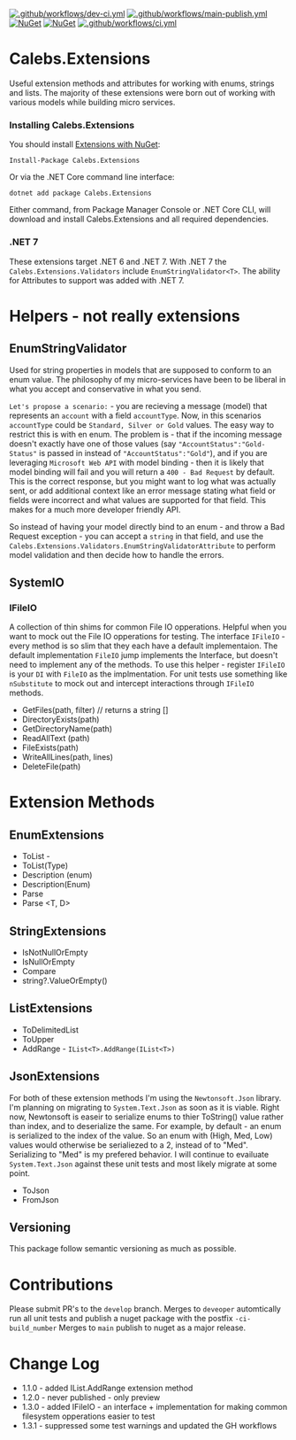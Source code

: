[![.github/workflows/dev-ci.yml](https://github.com/calebjenkins/Calebs.Extensions/actions/workflows/dev-ci.yml/badge.svg?branch=develop)](https://github.com/calebjenkins/Calebs.Extensions/actions/workflows/dev-ci.yml)
[![.github/workflows/main-publish.yml](https://github.com/calebjenkins/Calebs.Extensions/actions/workflows/main-publish.yml/badge.svg?branch=main)](https://github.com/calebjenkins/Calebs.Extensions/actions/workflows/main-publish.yml)
[![NuGet](https://img.shields.io/nuget/dt/calebs.extensions.svg)](https://www.nuget.org/packages/calebs.extensions) 
[![NuGet](https://img.shields.io/nuget/vpre/calebs.extensions.svg)](https://www.nuget.org/packages/calebs.extensions)
[![.github/workflows/ci.yml](https://github.com/calebjenkins/Calebs.Extensions/actions/workflows/ci.yml/badge.svg)](https://github.com/calebjenkins/Calebs.Extensions/actions/workflows/ci.yml)
# Calebs.Extensions
Useful extension methods and attributes for working with enums, strings and lists. The majority of these extensions were born out of working with various models while building micro services. 

### Installing Calebs.Extensions

You should install [Extensions with NuGet](https://www.nuget.org/packages/Calebs.Extensions):

    Install-Package Calebs.Extensions
    
Or via the .NET Core command line interface:

    dotnet add package Calebs.Extensions

Either command, from Package Manager Console or .NET Core CLI, will download and install Calebs.Extensions and all required dependencies.

### .NET 7
These extensions target .NET 6 and .NET 7. With .NET 7 the `Calebs.Extensions.Validators` include `EnumStringValidator<T>`. The ability for Attributes to support <T> was added with .NET 7. 

# Helpers - not really extensions

## EnumStringValidator
Used for string properties in models that are supposed to conform to an enum value. The philosophy of my micro-services have been to be liberal in what you accept and conservative in what you send.

`Let's propose a scenario:` - you are recieving a message (model) that represents an `account` with a field `accountType`. Now, in this scenarios `accountType` could be `Standard, Silver or Gold` values. The easy way to restrict this is with en enum. The problem is - that if the incoming message doesn't exactly have one of those values (say `"AccountStatus":"Gold-Status"` is passed in instead of `"AccountStatus":"Gold"`), and if you are leveraging `Microsoft Web API` with model binding - then it is likely that model binding will fail and you will return a `400 - Bad Request` by default. This is the correct response, but you might want to log what was actually sent, or add additional context like an error message stating what field or fields were incorrect and what values are supported for that field. This makes for a much more developer friendly API. 

So instead of having your model directly bind to an enum - and throw a Bad Request exception - you can accept a `string` in that field, and use the `Calebs.Extensions.Validators.EnumStringValidatorAttribute` to perform model validation and then decide how to handle the errors. 

## SystemIO

### IFileIO
A collection of thin shims for common File IO opperations. Helpful when you want to mock out the File IO opperations for testing.
The interface `IFileIO` - every method is so slim that they each have a default implementaion. The default implementation `FileIO` jump implements the Interface, but doesn't need to implement any of the methods. 
To use this helper - register `IFileIO` is your `DI` with `FileIO` as the implmentation. For unit tests use something like `nSubstitute` to mock out and intercept interactions through `IFileIO` methods.

- GetFiles(path, filter) // returns a string []
- DirectoryExists(path)
- GetDirectoryName(path)
- ReadAllText (path)
- FileExists(path)
- WriteAllLines(path, lines)
- DeleteFile(path)

# Extension Methods

## EnumExtensions
- ToList<D> - 
- ToList(Type)
- Description (enum)
- Description<ToDesc>(Enum)
- Parse<T>
- Parse <T, D>

## StringExtensions
- IsNotNullOrEmpty
- IsNullOrEmpty
- Compare
- string?.ValueOrEmpty()

## ListExtensions
- ToDelimitedList
- ToUpper
- AddRange - `IList<T>.AddRange(IList<T>)`

## JsonExtensions
For both of these extension methods I'm using the `Newtonsoft.Json` library. I'm planning on migrating to `System.Text.Json` as soon as it is viable. Right now, Newtonsoft is easeir to serialize enums to thier ToString() value rather than index, and to deserialize the same. For example, by default - an enum is serialized to the index of the value. So an enum with (High, Med, Low) values would otherwise be serialiezed to a 2, instead of to "Med". Serializing to "Med" is my prefered behavior. I will continue to evailuate `System.Text.Json` against these unit tests and most likely migrate at some point.
- ToJson<T>
- FromJson

## Versioning
This package follow semantic versioning as much as possible.

# Contributions
Please submit PR's to the `develop` branch. 
Merges to `deveoper` automtically run all unit tests and publish a nuget package with the postfix `-ci-build_number`
Merges to `main` publish to nuget as a major release. 

# Change Log
- 1.1.0 - added IList.AddRange extension method
- 1.2.0 - never published - only preview
- 1.3.0 - added IFileIO - an interface + implementation for making common filesystem opperations easier to test
- 1.3.1 - suppressed some test warnings and updated the GH workflows
